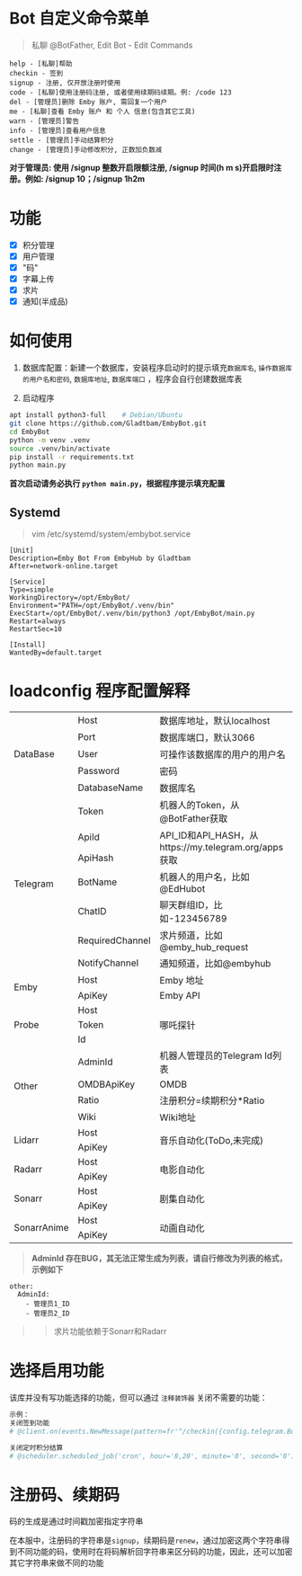 
# Bot 自定义命令菜单
>
> 私聊 @BotFather, Edit Bot - Edit Commands  

```text  
help - [私聊]帮助
checkin - 签到
signup - 注册, 仅开放注册时使用
code - [私聊]使用注册码注册, 或者使用续期码续期。例: /code 123
del - [管理员]删除 Emby 账户, 需回复一个用户
me - [私聊]查看 Emby 账户 和 个人 信息(包含其它工具)
warn - [管理员]警告
info - [管理员]查看用户信息
settle - [管理员]手动结算积分
change - [管理员]手动修改积分, 正数加负数减
```
  
**对于管理员: 使用 /signup 整数开启限额注册, /signup 时间(h m s)开启限时注册。例如: /signup 10；/signup 1h2m**  

# 功能
- [X] 积分管理
- [X] 用户管理
- [X] "码"
- [X] 字幕上传
- [X] 求片
- [X] 通知(半成品)

# 如何使用

1. 数据库配置：新建一个数据库，安装程序启动时的提示填充`数据库名`, `操作数据库的用户名和密码`, `数据库地址`, `数据库端口`  ，程序会自行创建数据库表

2. 启动程序
``` bash
apt install python3-full    # Debian/Ubuntu
git clone https://github.com/Gladtbam/EmbyBot.git
cd EmbyBot
python -m venv .venv
source .venv/bin/activate
pip install -r requirements.txt
python main.py
```
**首次启动请务必执行 `python main.py`，根据程序提示填充配置**

## Systemd
> vim /etc/systemd/system/embybot.service

```
[Unit]
Description=Emby Bot From EmbyHub by Gladtbam
After=network-online.target

[Service]
Type=simple
WorkingDirectory=/opt/EmbyBot/
Environment="PATH=/opt/EmbyBot/.venv/bin"
ExecStart=/opt/EmbyBot/.venv/bin/python3 /opt/EmbyBot/main.py
Restart=always
RestartSec=10

[Install]
WantedBy=default.target
```

# loadconfig 程序配置解释

<table>
    <tr>
        <td rowspan="5">DataBase</td>
        <td>Host</td>
        <td>数据库地址，默认localhost</td>
    </tr>
    <tr>
        <td>Port</td>
        <td>数据库端口，默认3066</td>
    </tr>
    <tr>
        <td>User</td>
        <td>可操作该数据库的用户的用户名</td>
    </tr>
    <tr>
        <td>Password</td>
        <td>密码</td>
    </tr>
    <tr>
        <td>DatabaseName</td>
        <td>数据库名</td>
    </tr>
    <tr>
        <td rowspan="7">Telegram</td>
        <td>Token</td>
        <td>机器人的Token，从@BotFather获取</td>
    </tr>
    <tr>
        <td>ApiId</td>
        <td rowspan="2">API_ID和API_HASH，从https://my.telegram.org/apps 获取</td>
    </tr>
    <tr>
        <td>ApiHash</td>
    </tr>
    <tr>
        <td>BotName</td>
        <td>机器人的用户名，比如@EdHubot</td>
    </tr>
    <tr>
        <td>ChatID</td>
        <td>聊天群组ID，比如-123456789</td>
    </tr>
    <tr>
        <td>RequiredChannel</td>
        <td>求片频道，比如@emby_hub_request</td>
    </tr>
    <tr>
        <td>NotifyChannel</td>
        <td>通知频道，比如@embyhub</td>
    </tr>
    <tr>
        <td rowspan="2">Emby</td>
        <td>Host</td>
        <td>Emby 地址</td>
    </tr>
    <tr>
        <td>ApiKey</td>
        <td>Emby API</td>
    </tr>
    <tr>
        <td rowspan="3">Probe</td>
        <td>Host</td>
        <td rowspan="3">哪吒探针</td>
    </tr>
    <tr>
        <td>Token</td>
    </tr>
    <tr>
        <td>Id</td>
    </tr>
    <tr>
        <td rowspan="4">Other</td>
        <td>AdminId</td>
        <td>机器人管理员的Telegram Id列表</td>
    </tr>
    <tr>
        <td>OMDBApiKey</td>
        <td>OMDB</td>
    </tr>
    <tr>
        <td>Ratio</td>
        <td>注册积分=续期积分*Ratio</td>
    </tr>
    <tr>
        <td>Wiki</td>
        <td>Wiki地址</td>
    </tr>
    <tr>
        <td rowspan="2">Lidarr</td>
        <td>Host</td>
        <td  rowspan="2">音乐自动化(ToDo,未完成)</td>
    </tr>
    <tr>
        <td>ApiKey</td>
    </tr>
    <tr>
        <td rowspan="2">Radarr</td>
        <td>Host</td>
        <td rowspan="2">电影自动化</td>
    </tr>
    <tr>
        <td>ApiKey</td>
    </tr>
    <tr>
        <td rowspan="2">Sonarr</td>
        <td>Host</td>
        <td rowspan="2">剧集自动化</td>
    </tr>
    <tr>
        <td>ApiKey</td>
    </tr>
    <tr>
        <td rowspan="2">SonarrAnime</td>
        <td>Host</td>
        <td rowspan="2">动画自动化</td>
    </tr>
    <tr>
        <td>ApiKey</td>
    </tr>
</table>

> **AdminId 存在BUG，其无法正常生成为列表，请自行修改为列表的格式，示例如下**
```
other:
  AdminId:
    - 管理员1_ID
    - 管理员2_ID
```

>> 求片功能依赖于Sonarr和Radarr

# 选择启用功能

该库并没有写功能选择的功能，但可以通过 `注释装饰器` 关闭不需要的功能：  

```python
示例：
关闭签到功能
# @client.on(events.NewMessage(pattern=fr'^/checkin({config.telegram.BotName})?$')) 

关闭定时积分结算
# @scheduler.scheduled_job('cron', hour='8,20', minute='0', second='0')
```

# 注册码、续期码

码的生成是通过时间戳加密指定字符串  

在本服中，注册码的字符串是`signup`，续期码是`renew`，通过加密这两个字符串得到不同功能的码，使用时在将码解析回字符串来区分码的功能，因此，还可以加密其它字符串来做不同的功能
